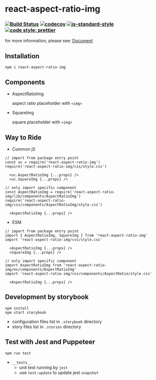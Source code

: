 # react-aspect-ratio-img
### [![Build Status](https://travis-ci.org/danhuang1202/react-aspect-ratio-img.svg?branch=master)](https://travis-ci.org/danhuang1202/react-aspect-ratio-img) [![codecov](https://codecov.io/gh/danhuang1202/react-aspect-ratio-img/branch/master/graph/badge.svg)](https://codecov.io/gh/danhuang1202/react-aspect-ratio-img) [![js-standard-style][standard-image]][standard-url] [![code style: prettier][prettier-image]][prettier-url]
[status-image]: https://screwdriver.ouroath.com/pipelines/1011642/badge
[status-url]: https://screwdriver.ouroath.com/pipelines/1011642
[standard-image]: https://img.shields.io/badge/code%20style-standard-brightgreen.svg
[standard-url]: http://standardjs.com
[prettier-image]: https://img.shields.io/badge/code_style-prettier-ff69b4.svg?style=flat-square
[prettier-url]: https://github.com/prettier/prettier

for more information, please see: <a href="https://danhuang1202.github.io/react-aspect-ratio-img/">Document</a>


## Installation
```
npm i react-aspect-ratio-img
```

## Components
- AspectRatioImg

  aspect ratio placeholder with `<img>`

- SquareImg

  square placeholder with `<img>`

## Way to Ride
- Common jS
```
// import from package entry point
const uc = require('react-aspect-ratio-img')
require('react-aspect-ratio-img/css/style.css')

  <uc.AspectRatioImg {...props} />
  <uc.SquareImg {...props} />

// only import specific component
const AspectRatioImg = require('react-aspect-ratio-img/lib/components/AspectRatioImg')
require('react-aspect-ratio-img/css/components/AspectRatioImg/style.css')

  <AspectRatioImg {...props} />
```

- ESM
```
// import from package entry point
import { AspectRatioImg, SquareImg } from 'react-aspect-ratio-img'
import 'react-aspect-ratio-img/css/style.css'

  <AspectRatioImg {...props} />
  <SquareImg {...props} />

// only import specific component
import AspectRatioImg from 'react-aspect-ratio-img/es/components/AspectRatioImg'
import 'react-aspect-ratio-img/css/components/AspectRatio/style.css'

  <AspectRatioImg {...props} />
```

## Development by storybook
```
npm install
npm start storybook
```
- configuration files list in `.storybook` directory
- story files list in `.stories` directory


## Test with Jest and Puppeteer
```
npm run test
```
- `__tests__`
  - unit test running by `jest`
  - use `test:update` to update jest `snapshot`
